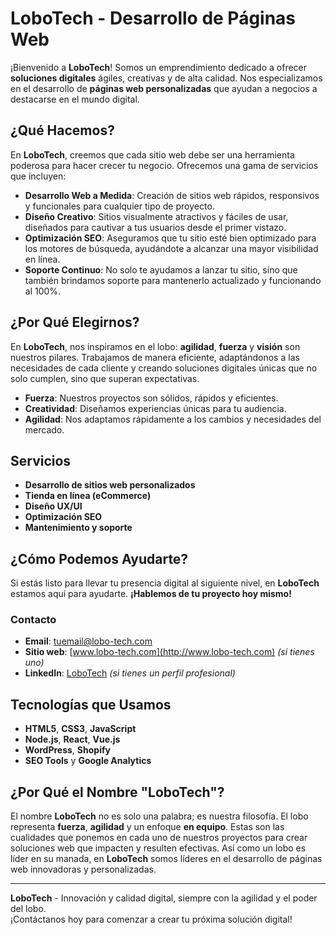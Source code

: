# LoboTech - Desarrollo de Páginas Web

¡Bienvenido a **LoboTech**! Somos un emprendimiento dedicado a ofrecer **soluciones digitales** ágiles, creativas y de alta calidad. Nos especializamos en el desarrollo de **páginas web personalizadas** que ayudan a negocios a destacarse en el mundo digital.

## ¿Qué Hacemos?

En **LoboTech**, creemos que cada sitio web debe ser una herramienta poderosa para hacer crecer tu negocio. Ofrecemos una gama de servicios que incluyen:

- **Desarrollo Web a Medida**: Creación de sitios web rápidos, responsivos y funcionales para cualquier tipo de proyecto.
- **Diseño Creativo**: Sitios visualmente atractivos y fáciles de usar, diseñados para cautivar a tus usuarios desde el primer vistazo.
- **Optimización SEO**: Aseguramos que tu sitio esté bien optimizado para los motores de búsqueda, ayudándote a alcanzar una mayor visibilidad en línea.
- **Soporte Continuo**: No solo te ayudamos a lanzar tu sitio, sino que también brindamos soporte para mantenerlo actualizado y funcionando al 100%.

## ¿Por Qué Elegirnos?

En **LoboTech**, nos inspiramos en el lobo: **agilidad**, **fuerza** y **visión** son nuestros pilares. Trabajamos de manera eficiente, adaptándonos a las necesidades de cada cliente y creando soluciones digitales únicas que no solo cumplen, sino que superan expectativas.

- **Fuerza**: Nuestros proyectos son sólidos, rápidos y eficientes.
- **Creatividad**: Diseñamos experiencias únicas para tu audiencia.
- **Agilidad**: Nos adaptamos rápidamente a los cambios y necesidades del mercado.

## Servicios

- **Desarrollo de sitios web personalizados**
- **Tienda en línea (eCommerce)**
- **Diseño UX/UI**
- **Optimización SEO**
- **Mantenimiento y soporte**

## ¿Cómo Podemos Ayudarte?

Si estás listo para llevar tu presencia digital al siguiente nivel, en **LoboTech** estamos aquí para ayudarte. **¡Hablemos de tu proyecto hoy mismo!**

### Contacto

- **Email**: [tuemail@lobo-tech.com](mailto:tuemail@lobo-tech.com)
- **Sitio web**: [www.lobo-tech.com](http://www.lobo-tech.com) *(si tienes uno)*
- **LinkedIn**: [LoboTech](https://linkedin.com/in/lobotech) *(si tienes un perfil profesional)*

## Tecnologías que Usamos

- **HTML5**, **CSS3**, **JavaScript**
- **Node.js**, **React**, **Vue.js**
- **WordPress**, **Shopify**
- **SEO Tools** y **Google Analytics**

## ¿Por Qué el Nombre "LoboTech"?

El nombre **LoboTech** no es solo una palabra; es nuestra filosofía. El lobo representa **fuerza**, **agilidad** y un enfoque **en equipo**. Estas son las cualidades que ponemos en cada uno de nuestros proyectos para crear soluciones web que impacten y resulten efectivas. Así como un lobo es líder en su manada, en **LoboTech** somos líderes en el desarrollo de páginas web innovadoras y personalizadas.

---

**LoboTech** - Innovación y calidad digital, siempre con la agilidad y el poder del lobo.  
¡Contáctanos hoy para comenzar a crear tu próxima solución digital!
